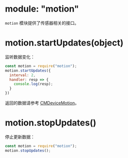 # module: "motion"

`motion` 模块提供了传感器相关的接口。

# motion.startUpdates(object)

监听数据变化：

```js
const motion = require("motion");
motion.startUpdates({
  interval: 2,
  handler: resp => {
    console.log(resp);
  }
})
```

返回的数据请参考 [CMDeviceMotion](https://developer.apple.com/documentation/coremotion/cmdevicemotion)。

# motion.stopUpdates()

停止更新数据：

```js
const motion = require("motion");
motion.stopUpdates();
```